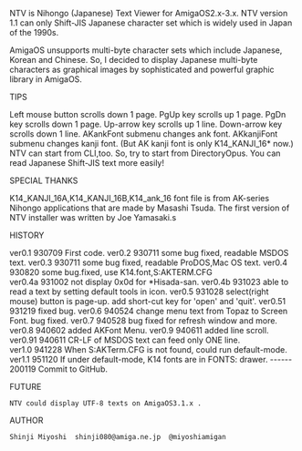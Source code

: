 NTV is Nihongo (Japanese) Text Viewer for AmigaOS2.x-3.x.
NTV version 1.1 can only Shift-JIS Japanese character set which is widely used in Japan of the 1990s.

AmigaOS unsupports multi-byte character sets which include Japanese, Korean and Chinese.
So, I decided to display Japanese multi-byte characters as graphical images by sophisticated and powerful graphic library in AmigaOS.

TIPS

  <SCROLL>
    Left mouse button scrolls down 1 page.
    PgUp       key scrolls up   1 page.
    PgDn       key scrolls down 1 page.
    Up-arrow   key scrolls up   1 line.
    Down-arrow key scrolls down 1 line.

  <AKFontMenu>
    AKankFont submenu changes ank font.
    AKkanjiFont submenu changes kanji font.
    (But AK kanji font is only K14_KANJI_16* now.)

  <more>
    NTV can start from CLI,too.
    So, try to start from DirectoryOpus.
    You can read Japanese Shift-JIS text more easily!
        
SPECIAL THANKS

  <AKFONT>
    K14_KANJI_16A,K14_KANJI_16B,K14_ank_16 font file is from 
    AK-series Nihongo applications that are made by Masashi Tsuda.

  <INSTALLER>
    The first version of NTV installer was written by Joe Yamasaki.s

HISTORY

   ver0.1   930709 First code.
   ver0.2   930711 some bug fixed, readable MSDOS text.
   ver0.3   930711 some bug fixed, readable ProDOS,Mac OS text.
   ver0.4   930820 some bug.fixed, use K14.font,S:AKTERM.CFG              
   ver0.4a  931002 not display 0x0d for *Hisada-san.
   ver0.4b  931023 able to read a text by setting default tools in icon.
   ver0.5   931028 select(right mouse) button is page-up. 
                   add short-cut key for 'open' and 'quit'. 
   ver0.51  931219 fixed bug.
   ver0.6   940524 change menu text from Topaz to Screen Font. bug fixed. 
   ver0.7   940528 bug fixed for refresh window and more.
   ver0.8   940602 added AKFont Menu.
   ver0.9   940611 added line scroll.
   ver0.91  940611 CR-LF of MSDOS text can feed only ONE line.   
   ver1.0   941228 When S:AKTerm.CFG is not found, could run default-mode.
   ver1.1   951120 If under default-mode, K14 fonts are in FONTS: drawer.
   ------   200119 Commit to GitHub.

FUTURE

    NTV could display UTF-8 texts on AmigaOS3.1.x .

AUTHOR

    Shinji Miyoshi  shinji080@amiga.ne.jp  @miyoshiamigan
